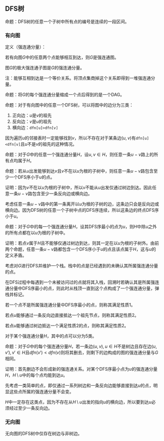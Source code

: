 ## DFS树

命题：DFS树的任意一个子树中所有点的编号是连续的一段区间。

### 有向图

定义（强连通分量）：

若有向图$G$中的任意两个点能够相互到达，则$G$是强连通图。

图$G$的极大强连通子图是$G$的强连通分量。

注：能够互相到达是一个等价关系。将顶点集商掉这个关系即得到一堆强连通分量。

命题：将$G$的每个强连通分量缩成一个点后得到的是一个DAG。

命题：对于有向图中的任意一个DFS树，可以将图中的边分为三类：

1. 正向边：$u$是$v$的祖先
2. 反向边：$v$是$u$的祖先
3. 横向边：`dfn[u]>dfn[v]`

因为遍历$u$的邻接表时一定能够找到$v$，所以不存在对于某条边$(u,v)$有`dfn[u]<dfn[v]`且$u$不是$v$的祖先的这种情况。

命题：对于$G$中的任意一个强连通分量$H$，设$u,v \in H$，则任意一条$u-v$路上的所有点均属于$H$。

命题：若从$u$出发能够到达$v$且$v$不在以$u$为根的子树中，则任意一条$u-v$路包含至少一个DFS序小于$u$的点。

证明：因为$v$不在以$u$为根的子树中，所以$v$不能从$u$出发仅通过树边到达。因此任意一条$u-v$路包含至少一条反向边或横向边。

考虑任意一条$u-v$路中的第一条离开以$u$为根的子树的边，这条边只会是反向边或横向边。因为DFS树的任意一个子树中点的DFS序连续，所以这条边的终点DFS序小于$u$。

命题：对于$G$中的每一个强连通分量$H$，设其DFS序最小的点为$u$，则$H$中除$u$之外的所有点都在以$u$为根的子树中。

证明：若点$v$属于$H$且不能够仅通过树边到达，则其一定在以$u$为根的子树外。由前两个命题，任意一条$u-v$路都包含一个DFS序小于$u$的点且该点属于$H$，这与$u$的定义矛盾。

考虑对$G$进行DFS并维护一个栈。栈中的点是已经遇到的未确认其所属强连通分量的点。

在DFS过程中每遇到一个未被访问过的点就将其入栈，回溯时若确认其是所属强连通分量中DFS序最小的点，则此时从栈顶一直到这个点构成了一个强连通分量，弹栈并标记。

若一个点不是所属强连通分量中DFS序最小的点，则称其满足性质1。

若点$u$能够通过一条反向边直接抵达一个祖先节点，则称其满足性质2。

若点$u$能够通过树边抵达一个满足性质2的点，则称其满足性质2。



对于某个强连通分量$H$，其中的点可以分为5类。



命题：对于$G$中的每个强连通分量$H$，若一条边$(u,v),u \in H$不是树边且存在边$(u,v'),v' \in H$且$dfn(v') <dfn(v)$则将其删去，则剩下的边构成的图的强连通分量与$G$相同。

证明：首先删边不会形成新的强连通关系。对某个DFS序最小点为$u$的强连通分量$H$，$H\setminus u$中的每个点均能到达$u$。

先考虑一类简单的点，即仅通过一系列树边和一条反向边能够直接到达$u$的点，明显这些点所属的强连通分量不会变。

$H$中一定存在这类点，因为不存在从$H\setminus u$出发的指向$u$的横向边，所以要到达$u$必须经过至少一条反向边。







### 无向图

无向图的DFS树中仅存在树边与非树边。

